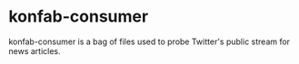 konfab-consumer
===============

konfab-consumer is a bag of files used to probe Twitter's public stream for news articles.